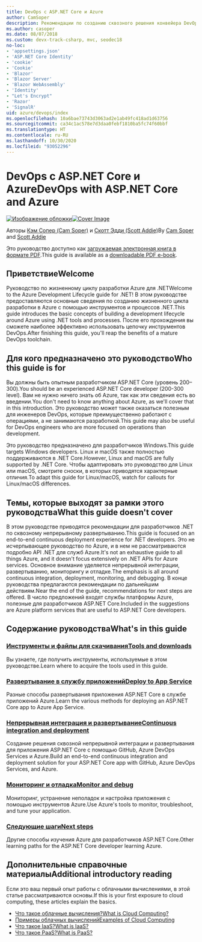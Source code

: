 ```yaml
---
title: DevOps с ASP.NET Core и Azure
author: CamSoper
description: Рекомендации по созданию сквозного решения конвейера DevOps для приложения ASP.NET Core, размещенного в Azure.
ms.author: casoper
ms.date: 08/07/2018
ms.custom: devx-track-csharp, mvc, seodec18
no-loc:
- 'appsettings.json'
- 'ASP.NET Core Identity'
- 'cookie'
- 'Cookie'
- 'Blazor'
- 'Blazor Server'
- 'Blazor WebAssembly'
- 'Identity'
- "Let's Encrypt"
- 'Razor'
- 'SignalR'
uid: azure/devops/index
ms.openlocfilehash: 10a6bae73743d3063ad2e1ab49fc418ad1d63756
ms.sourcegitcommit: ca34c1ac578e7d3daa0febf1810ba5fc74f60bbf
ms.translationtype: HT
ms.contentlocale: ru-RU
ms.lasthandoff: 10/30/2020
ms.locfileid: "93052296"
---
```

# <a name="devops-with-aspnet-core-and-azure"></a><span data-ttu-id="32210-103">DevOps с ASP.NET Core и Azure</span><span class="sxs-lookup"><span data-stu-id="32210-103">DevOps with ASP.NET Core and Azure</span></span>

<span data-ttu-id="32210-104">[![Изображение обложки](./media/cover-large.png)](https://aka.ms/devopsbook)</span><span class="sxs-lookup"><span data-stu-id="32210-104">[![Cover Image](./media/cover-large.png)](https://aka.ms/devopsbook)</span></span>

<span data-ttu-id="32210-105">Авторы [Кэм Сопер (Cam Soper)](https://twitter.com/camsoper) и [Скотт Эдди (Scott Addie)](https://twitter.com/scottaddie)</span><span class="sxs-lookup"><span data-stu-id="32210-105">By [Cam Soper](https://twitter.com/camsoper) and [Scott Addie](https://twitter.com/scottaddie)</span></span>

<span data-ttu-id="32210-106">Это руководство доступно как [загружаемая электронная книга в формате PDF](https://aka.ms/devopsbook).</span><span class="sxs-lookup"><span data-stu-id="32210-106">This guide is available as a [downloadable PDF e-book](https://aka.ms/devopsbook).</span></span>

## <a name="welcome"></a><span data-ttu-id="32210-107">Приветствие</span><span class="sxs-lookup"><span data-stu-id="32210-107">Welcome</span></span> 

<span data-ttu-id="32210-108">Руководство по жизненному циклу разработки Azure для .NET</span><span class="sxs-lookup"><span data-stu-id="32210-108">Welcome to the Azure Development Lifecycle guide for .NET!</span></span> <span data-ttu-id="32210-109">В этом руководстве предоставляются основные сведения по созданию жизненного цикла разработки в Azure с помощью инструментов и процессов .NET.</span><span class="sxs-lookup"><span data-stu-id="32210-109">This guide introduces the basic concepts of building a development lifecycle around Azure using .NET tools and processes.</span></span> <span data-ttu-id="32210-110">После его прохождения вы сможете наиболее эффективно использовать цепочку инструментов DevOps.</span><span class="sxs-lookup"><span data-stu-id="32210-110">After finishing this guide, you'll reap the benefits of a mature DevOps toolchain.</span></span>

## <a name="who-this-guide-is-for"></a><span data-ttu-id="32210-111">Для кого предназначено это руководство</span><span class="sxs-lookup"><span data-stu-id="32210-111">Who this guide is for</span></span>

<span data-ttu-id="32210-112">Вы должны быть опытным разработчиком ASP.NET Core (уровень 200–300).</span><span class="sxs-lookup"><span data-stu-id="32210-112">You should be an experienced ASP.NET Core developer (200-300 level).</span></span> <span data-ttu-id="32210-113">Вам не нужно ничего знать об Azure, так как эти сведения есть во введении.</span><span class="sxs-lookup"><span data-stu-id="32210-113">You don't need to know anything about Azure, as we'll cover that in this introduction.</span></span> <span data-ttu-id="32210-114">Это руководство может также оказаться полезным для инженеров DevOps, которые преимущественно работают с операциями, а не занимаются разработкой.</span><span class="sxs-lookup"><span data-stu-id="32210-114">This guide may also be useful for DevOps engineers who are more focused on operations than development.</span></span>

<span data-ttu-id="32210-115">Это руководство предназначено для разработчиков Windows.</span><span class="sxs-lookup"><span data-stu-id="32210-115">This guide targets Windows developers.</span></span> <span data-ttu-id="32210-116">Linux и macOS также полностью поддерживаются в .NET Core.</span><span class="sxs-lookup"><span data-stu-id="32210-116">However, Linux and macOS are fully supported by .NET Core.</span></span> <span data-ttu-id="32210-117">Чтобы адаптировать это руководство для Linux или macOS, смотрите сноски, в которых приводятся характерные отличия.</span><span class="sxs-lookup"><span data-stu-id="32210-117">To adapt this guide for Linux/macOS, watch for callouts for Linux/macOS differences.</span></span>

## <a name="what-this-guide-doesnt-cover"></a><span data-ttu-id="32210-118">Темы, которые выходят за рамки этого руководства</span><span class="sxs-lookup"><span data-stu-id="32210-118">What this guide doesn't cover</span></span>

<span data-ttu-id="32210-119">В этом руководстве приводятся рекомендации для разработчиков .NET по сквозному непрерывному развертыванию.</span><span class="sxs-lookup"><span data-stu-id="32210-119">This guide is focused on an end-to-end continuous deployment experience for .NET developers.</span></span> <span data-ttu-id="32210-120">Это не исчерпывающее руководство по Azure, и в нем не рассматриваются подробно API .NET для служб Azure.</span><span class="sxs-lookup"><span data-stu-id="32210-120">It's not an exhaustive guide to all things Azure, and it doesn't focus extensively on .NET APIs for Azure services.</span></span> <span data-ttu-id="32210-121">Основное внимание уделяется непрерывной интеграции, развертыванию, мониторингу и отладке.</span><span class="sxs-lookup"><span data-stu-id="32210-121">The emphasis is all around continuous integration, deployment, monitoring, and debugging.</span></span> <span data-ttu-id="32210-122">В конце руководства предлагаются рекомендации по дальнейшим действиям.</span><span class="sxs-lookup"><span data-stu-id="32210-122">Near the end of the guide, recommendations for next steps are offered.</span></span> <span data-ttu-id="32210-123">В число предложений входят службы платформы Azure, полезные для разработчиков ASP.NET Core.</span><span class="sxs-lookup"><span data-stu-id="32210-123">Included in the suggestions are Azure platform services that are useful to ASP.NET Core developers.</span></span>

## <a name="whats-in-this-guide"></a><span data-ttu-id="32210-124">Содержание руководства</span><span class="sxs-lookup"><span data-stu-id="32210-124">What's in this guide</span></span>

### <a name="tools-and-downloads"></a>[<span data-ttu-id="32210-125">Инструменты и файлы для скачивания</span><span class="sxs-lookup"><span data-stu-id="32210-125">Tools and downloads</span></span>](xref:azure/devops/tools-and-downloads)

<span data-ttu-id="32210-126">Вы узнаете, где получить инструменты, используемые в этом руководстве.</span><span class="sxs-lookup"><span data-stu-id="32210-126">Learn where to acquire the tools used in this guide.</span></span>

### <a name="deploy-to-app-service"></a>[<span data-ttu-id="32210-127">Развертывание в службу приложений</span><span class="sxs-lookup"><span data-stu-id="32210-127">Deploy to App Service</span></span>](xref:azure/devops/deploy-to-app-service)

<span data-ttu-id="32210-128">Разные способы развертывания приложения ASP.NET Core в службе приложений Azure.</span><span class="sxs-lookup"><span data-stu-id="32210-128">Learn the various methods for deploying an ASP.NET Core app to Azure App Service.</span></span>

### <a name="continuous-integration-and-deployment"></a>[<span data-ttu-id="32210-129">Непрерывная интеграция и развертывание</span><span class="sxs-lookup"><span data-stu-id="32210-129">Continuous integration and deployment</span></span>](xref:azure/devops/cicd)

<span data-ttu-id="32210-130">Создание решения сквозной непрерывной интеграции и развертывания для приложения ASP.NET Core с помощью GitHub, Azure DevOps Services и Azure.</span><span class="sxs-lookup"><span data-stu-id="32210-130">Build an end-to-end continuous integration and deployment solution for your ASP.NET Core app with GitHub, Azure DevOps Services, and Azure.</span></span>

### <a name="monitor-and-debug"></a>[<span data-ttu-id="32210-131">Мониторинг и отладка</span><span class="sxs-lookup"><span data-stu-id="32210-131">Monitor and debug</span></span>](xref:azure/devops/monitor)

<span data-ttu-id="32210-132">Мониторинг, устранение неполадок и настройка приложения с помощью инструментов Azure.</span><span class="sxs-lookup"><span data-stu-id="32210-132">Use Azure's tools to monitor, troubleshoot, and tune your application.</span></span>

### <a name="next-steps"></a>[<span data-ttu-id="32210-133">Следующие шаги</span><span class="sxs-lookup"><span data-stu-id="32210-133">Next steps</span></span>](xref:azure/devops/next-steps)

<span data-ttu-id="32210-134">Другие способы изучения Azure для разработчиков ASP.NET Core.</span><span class="sxs-lookup"><span data-stu-id="32210-134">Other learning paths for the ASP.NET Core developer learning Azure.</span></span>

## <a name="additional-introductory-reading"></a><span data-ttu-id="32210-135">Дополнительные справочные материалы</span><span class="sxs-lookup"><span data-stu-id="32210-135">Additional introductory reading</span></span>

<span data-ttu-id="32210-136">Если это ваш первый опыт работы с облачными вычислениями, в этой статье рассматриваются основы.</span><span class="sxs-lookup"><span data-stu-id="32210-136">If this is your first exposure to cloud computing, these articles explain the basics.</span></span>

* [<span data-ttu-id="32210-137">Что такое облачные вычисления?</span><span class="sxs-lookup"><span data-stu-id="32210-137">What is Cloud Computing?</span></span>](https://azure.microsoft.com/overview/what-is-cloud-computing/)
* [<span data-ttu-id="32210-138">Примеры облачных вычислений</span><span class="sxs-lookup"><span data-stu-id="32210-138">Examples of Cloud Computing</span></span>](https://azure.microsoft.com/overview/examples-of-cloud-computing/)
* [<span data-ttu-id="32210-139">Что такое IaaS?</span><span class="sxs-lookup"><span data-stu-id="32210-139">What is IaaS?</span></span>](https://azure.microsoft.com/overview/what-is-iaas/)
* [<span data-ttu-id="32210-140">Что такое PaaS?</span><span class="sxs-lookup"><span data-stu-id="32210-140">What is PaaS?</span></span>](https://azure.microsoft.com/overview/what-is-paas/)
